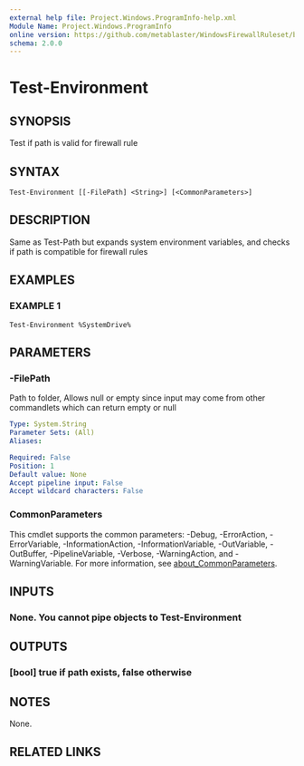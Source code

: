 ```yaml
---
external help file: Project.Windows.ProgramInfo-help.xml
Module Name: Project.Windows.ProgramInfo
online version: https://github.com/metablaster/WindowsFirewallRuleset/blob/develop/Modules/Project.Windows.ProgramInfo/Help/en-US/Test-Environment.md
schema: 2.0.0
---
```


# Test-Environment

## SYNOPSIS

Test if path is valid for firewall rule

## SYNTAX

```none
Test-Environment [[-FilePath] <String>] [<CommonParameters>]
```

## DESCRIPTION

Same as Test-Path but expands system environment variables, and checks if path is compatible
for firewall rules

## EXAMPLES

### EXAMPLE 1

```none
Test-Environment %SystemDrive%
```

## PARAMETERS

### -FilePath

Path to folder, Allows null or empty since input may come from other commandlets which can return empty or null

```yaml
Type: System.String
Parameter Sets: (All)
Aliases:

Required: False
Position: 1
Default value: None
Accept pipeline input: False
Accept wildcard characters: False
```

### CommonParameters

This cmdlet supports the common parameters: -Debug, -ErrorAction, -ErrorVariable, -InformationAction, -InformationVariable, -OutVariable, -OutBuffer, -PipelineVariable, -Verbose, -WarningAction, and -WarningVariable. For more information, see [about_CommonParameters](http://go.microsoft.com/fwlink/?LinkID=113216).

## INPUTS

### None. You cannot pipe objects to Test-Environment

## OUTPUTS

### [bool] true if path exists, false otherwise

## NOTES

None.

## RELATED LINKS
